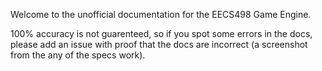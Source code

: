 Welcome to the unofficial documentation for the EECS498 Game Engine.

100% accuracy is not guarenteed, so if you spot some errors in the docs, please add an issue with proof that the docs are incorrect (a screenshot from the any of the specs work).